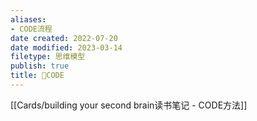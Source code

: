 ```yaml
---
aliases:
- CODE流程
date created: 2022-07-20
date modified: 2023-03-14
filetype: 思维模型
publish: true
title: 🔡CODE
---
```

[[Cards/building your second brain读书笔记 - CODE方法]]